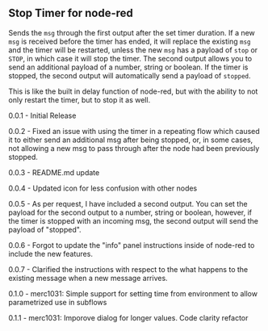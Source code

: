 Stop Timer for node-red
----------------------------

Sends the `msg` through the first output after the set timer duration. If a new `msg` is received before the timer has ended, it will replace the existing `msg` and the timer will be restarted, unless the new `msg` has a payload of `stop` or `STOP`, in which case it will stop the timer. The second output allows you to send an additional payload of a number, string or boolean. If the timer is stopped, the second output will automatically send a payload of `stopped`.

This is like the built in delay function of node-red, but with the ability to not only restart the timer, but to stop it as well.

0.0.1 - Initial Release

0.0.2 - Fixed an issue with using the timer in a repeating flow which caused it to either send an additional msg after being stopped, or, in some cases, not allowing a new msg to pass through after the node had been previously stopped.

0.0.3 - README.md update

0.0.4 - Updated icon for less confusion with other nodes

0.0.5 - As per request, I have included a second output. You can set the payload for the second output to a number, string or boolean, however, if the timer is stopped with an incoming msg, the second output will send the payload of "stopped".

0.0.6 - Forgot to update the "info" panel instructions inside of node-red to include the new features.

0.0.7 - Clarified the instructions with respect to the what happens to the existing message when a new message arrives.

0.1.0 - merc1031: Simple support for setting time from environment to allow parametrized use in subflows

0.1.1 - merc1031: Imporove dialog for longer values. Code clarity refactor
